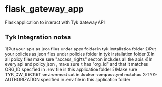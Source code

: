 # flask_gateway_app
Flask application to interact with Tyk Gateway API

Tyk Integration notes
------------------
1)Put your apis as json files under apps folder in tyk installation folder
2)Put your policies as json files under policies folder in tyk installation folder
3)In all policy files make sure "access_rights" section includes all the apis 
4)In every api and policy json , make sure it has "org_id" and that it matches ORG_ID 
specified in .env file in this application folder
5)Make sure TYK_GW_SECRET environment set in docker-compose.yml matches X-TYK-AUTHORIZATION
specified in .env file in this application folder

 

